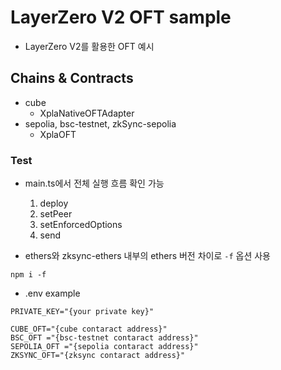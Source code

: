 # LayerZero V2 OFT sample
- LayerZero V2를 활용한 OFT 예시

## Chains & Contracts
- cube
  - XplaNativeOFTAdapter
- sepolia, bsc-testnet, zkSync-sepolia
  - XplaOFT

### Test
- main.ts에서 전체 실행 흐름 확인 가능
  1. deploy
  2. setPeer
  3. setEnforcedOptions
  4. send

- ethers와 zksync-ethers 내부의 ethers 버전 차이로 `-f` 옵션 사용
```
npm i -f
``` 

- .env example
```
PRIVATE_KEY="{your private key}"

CUBE_OFT="{cube contaract address}"
BSC_OFT ="{bsc-testnet contaract address}"
SEPOLIA_OFT ="{sepolia contaract address}"
ZKSYNC_OFT="{zksync contaract address}"
```
  